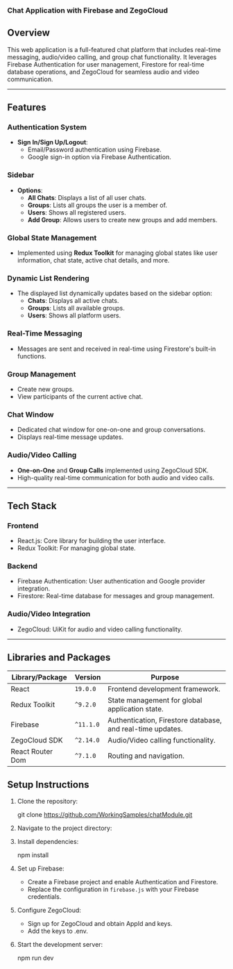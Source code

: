 ### Chat Application with Firebase and ZegoCloud

## **Overview**

This web application is a full-featured chat platform that includes real-time messaging, audio/video calling, and group chat functionality. It leverages Firebase Authentication for user management, Firestore for real-time database operations, and ZegoCloud for seamless audio and video communication.

---

## **Features**

### **Authentication System**
- **Sign In/Sign Up/Logout**:
  - Email/Password authentication using Firebase.
  - Google sign-in option via Firebase Authentication.

### **Sidebar**
- **Options**:
  - **All Chats**: Displays a list of all user chats.
  - **Groups**: Lists all groups the user is a member of.
  - **Users**: Shows all registered users.
  - **Add Group**: Allows users to create new groups and add members.

### **Global State Management**
- Implemented using **Redux Toolkit** for managing global states like user information, chat state, active chat details, and more.

### **Dynamic List Rendering**
- The displayed list dynamically updates based on the sidebar option:
  - **Chats**: Displays all active chats.
  - **Groups**: Lists all available groups.
  - **Users**: Shows all platform users.

### **Real-Time Messaging**
- Messages are sent and received in real-time using Firestore's built-in functions.

### **Group Management**
- Create new groups.
- View participants of the current active chat.

### **Chat Window**
- Dedicated chat window for one-on-one and group conversations.
- Displays real-time message updates.

### **Audio/Video Calling**
- **One-on-One** and **Group Calls** implemented using ZegoCloud SDK.
- High-quality real-time communication for both audio and video calls.

---

## **Tech Stack**

### **Frontend**
- React.js: Core library for building the user interface.
- Redux Toolkit: For managing global state.

### **Backend**
- Firebase Authentication: User authentication and Google provider integration.
- Firestore: Real-time database for messages and group management.

### **Audio/Video Integration**
- ZegoCloud: UiKit for audio and video calling functionality.

---

## **Libraries and Packages**

| **Library/Package**      | **Version** | **Purpose**                                                |
|---------------------------|-------------|------------------------------------------------------------|
| React                    | `19.0.0`   | Frontend development framework.                            |
| Redux Toolkit            | `^9.2.0`    | State management for global application state.             |
| Firebase                 | `^11.1.0`   | Authentication, Firestore database, and real-time updates. |
| ZegoCloud SDK            | `^2.14.0`    | Audio/Video calling functionality.                        |
| React Router Dom           | `^7.1.0`   | Routing and navigation.                                |


## **Setup Instructions**

1. Clone the repository:
 
   git clone https://github.com/WorkingSamples/chatModule.git
  
2. Navigate to the project directory:
   
3. Install dependencies:
 
   npm install
  
4. Set up Firebase:
   - Create a Firebase project and enable Authentication and Firestore.
   - Replace the configuration in `firebase.js` with your Firebase credentials.

5. Configure ZegoCloud:
   - Sign up for ZegoCloud and obtain AppId and keys.
   - Add the keys to .env.

6. Start the development server:
 
   npm run dev
  